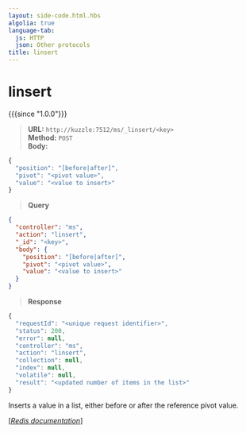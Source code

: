 ```yaml
---
layout: side-code.html.hbs
algolia: true
language-tab:
  js: HTTP
  json: Other protocols
title: linsert
---
```


# linsert

{{{since "1.0.0"}}}



<blockquote class="js">
<p>
<b>URL:</b> <code>http://kuzzle:7512/ms/_linsert/&lt;key&gt;</code>  
<br><b>Method:</b> <code>POST</code>  
<br><b>Body:</b>
</p>
</blockquote>


```js
{
  "position": "[before|after]",
  "pivot": "<pivot value>",
  "value": "<value to insert>"
}
```



<blockquote class="json">
<p>
<b>Query</b>
</p>
</blockquote>


```json
{
  "controller": "ms",
  "action": "linsert",
  "_id": "<key>",
  "body": {
    "position": "[before|after]",
    "pivot": "<pivot value>",
    "value": "<value to insert>"
  }
}
```

>**Response**

```javascript
{
  "requestId": "<unique request identifier>",
  "status": 200,
  "error": null,
  "controller": "ms",
  "action": "linsert",
  "collection": null,
  "index": null,
  "volatile": null,
  "result": "<updated number of items in the list>"
}
```

Inserts a value in a list, either before or after the reference pivot value.

[[_Redis documentation_]](https://redis.io/commands/linsert)
